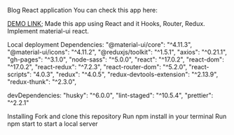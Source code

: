Blog React application
You can check this app here:

[DEMO LINK](https://morozoleh.github.io/blog_react_application/#/);
Made this app using React and it Hooks, Router, Redux. Implement material-ui react.

Local deployment
Dependencies:
"@material-ui/core": "^4.11.3",
"@material-ui/icons": "^4.11.2",
"@reduxjs/toolkit": "^1.5.1",
"axios": "^0.21.1",
"gh-pages": "^3.1.0",
"node-sass": "^5.0.0",
"react": "^17.0.2",
"react-dom": "^17.0.2",
"react-redux": "^7.2.3",
"react-router-dom": "^5.2.0",
"react-scripts": "4.0.3",
"redux": "^4.0.5",
"redux-devtools-extension": "^2.13.9",
"redux-thunk": "^2.3.0",

devDependencies:
"husky": "^6.0.0",
"lint-staged": "^10.5.4",
"prettier": "^2.2.1"

Installing
Fork and clone this repository
Run npm install in your terminal
Run npm start to start a local server
